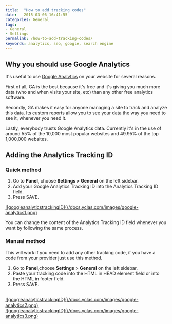 ```yaml
---
title:  "How to add tracking codes"
date:   2015-03-06 16:41:55
categories: General
tags: 
- General
- Settings
permalink: /how-to-add-tracking-codes/
keywords: analytics, seo, google, search engine
---
```

## Why you should use Google Analytics 

It's useful to use [Google Analytics](http://www.google.com/analytics/) on your website for several reasons. 

First of all, GA is the best because it's free and it's giving you much more data (who and when visits your site, etc) than any other free analytics software. 

Secondly, GA makes it easy for anyone managing a site to track and analyze this data. Its custom reports allow you to see your data the way you need to see it, whenever you need it. 

Lastly, everybody trusts Google Analytics data. Currently it's in the use of around 55% of the 10,000 most popular websites and 49.95% of the top 1,000,000 websites.

## Adding the Analytics Tracking ID

### Quick method

1. Go to **Panel**, choose **Settings > General** on the left sidebar. 
2. Add your Google Analytics Tracking ID into the Analytics Tracking ID field. 
3. Press SAVE. 

<a href="//docs.yclas.com/images/google-analytics1.png" class="thumbnail gallery-item" data-gallery>
![googleanalyticstrackingID](//docs.yclas.com/images/google-analytics1.png)
</a>

You can change the content of the Analytics Tracking ID field whenever you want by following the same process. 

### Manual method

This will work if you need to add any other tracking code, if you have a code from your provider just use this method. 

1. Go to **Panel**,choose **Settings** > **General** on the left sidebar. 
2. Paste your tracking code into the HTML in HEAD element field or into the HTML in footer field. 
3. Press SAVE. 

<br>

<a href="//docs.yclas.com/images/google-analytics2.png" class="thumbnail gallery-item" data-gallery>
![googleanalyticstrackingID](//docs.yclas.com/images/google-analytics2.png)
</a>

<br>

<a href="//docs.yclas.com/images/google-analytics3.png" class="thumbnail gallery-item" data-gallery>
![googleanalyticstrackingID](//docs.yclas.com/images/google-analytics3.png)
</a>

